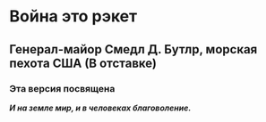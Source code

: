 

# Война это рэкет
<!--Война это Pэкет-->
<!--# War Is A Racket-->

## Генерал-майор Смедл Д. Бутлр, морская пехота США (В отставке)
<!--## Major General Smedley D. Butler, USMC Ret.-->

### Эта версия посвящена
***И на земле мир, и в человеках благоволение.***
<!--к миру на земле и доброжелательству человечества -->
<!--### This version is dedicated to: -->
<!--***Peace on Earth, Good Will Toward Mankind***-->

